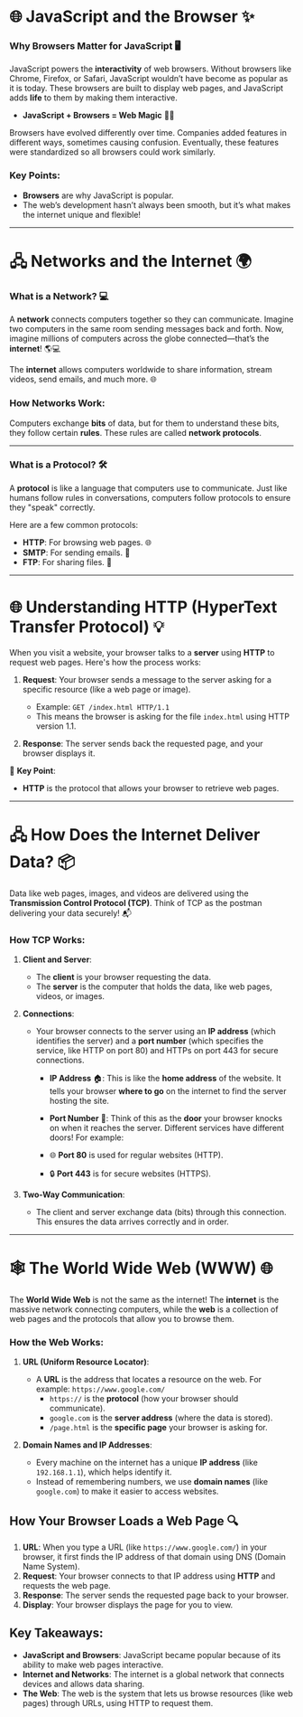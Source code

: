 # 🌐 **JavaScript and the Browser** ✨

### **Why Browsers Matter for JavaScript** 🖥️

JavaScript powers the **interactivity** of web browsers. Without browsers like Chrome, Firefox, or Safari, JavaScript wouldn’t have become as popular as it is today. These browsers are built to display web pages, and JavaScript adds **life** to them by making them interactive.

- **JavaScript + Browsers = Web Magic** 🎩✨
  
Browsers have evolved differently over time. Companies added features in different ways, sometimes causing confusion. Eventually, these features were standardized so all browsers could work similarly.

### **Key Points**:
- **Browsers** are why JavaScript is popular.
- The web’s development hasn’t always been smooth, but it’s what makes the internet unique and flexible!

---

# 🖧 **Networks and the Internet** 🌍

### **What is a Network?** 💻

A **network** connects computers together so they can communicate. Imagine two computers in the same room sending messages back and forth. Now, imagine millions of computers across the globe connected—that’s the **internet**! 🌎💻

The **internet** allows computers worldwide to share information, stream videos, send emails, and much more. 🌐

### **How Networks Work**:

Computers exchange **bits** of data, but for them to understand these bits, they follow certain **rules**. These rules are called **network protocols**.

---

### **What is a Protocol?** 🛠️

A **protocol** is like a language that computers use to communicate. Just like humans follow rules in conversations, computers follow protocols to ensure they "speak" correctly.

Here are a few common protocols:
- **HTTP**: For browsing web pages. 🌐
- **SMTP**: For sending emails. 📧
- **FTP**: For sharing files. 📁

---

# 🌐 **Understanding HTTP (HyperText Transfer Protocol)** 💡

When you visit a website, your browser talks to a **server** using **HTTP** to request web pages. Here's how the process works:

1. **Request**: Your browser sends a message to the server asking for a specific resource (like a web page or image).
   - Example: `GET /index.html HTTP/1.1`
   - This means the browser is asking for the file `index.html` using HTTP version 1.1.
   
2. **Response**: The server sends back the requested page, and your browser displays it.

📝 **Key Point**:
- **HTTP** is the protocol that allows your browser to retrieve web pages.

---

# 🖧 **How Does the Internet Deliver Data?** 📦

Data like web pages, images, and videos are delivered using the **Transmission Control Protocol (TCP)**. Think of TCP as the postman delivering your data securely! 📬

### **How TCP Works**:

1. **Client and Server**:
   - The **client** is your browser requesting the data.
   - The **server** is the computer that holds the data, like web pages, videos, or images.

2. **Connections**:
   - Your browser connects to the server using an **IP address** (which identifies the server) and a **port number** (which specifies the service, like HTTP on port 80) and HTTPs on port 443 for secure connections.
       - **IP Address** 🏠: This is like the **home address** of the website. It tells your browser **where to go** on the internet to find the server hosting the site.

       - **Port Number** 🚪: Think of this as the **door** your browser knocks on when it reaches the server. Different services have different doors! For example:
       - 🌐 **Port 80** is used for regular websites (HTTP).
       - 🔒 **Port 443** is for secure websites (HTTPS).
  
3. **Two-Way Communication**:
   - The client and server exchange data (bits) through this connection. This ensures the data arrives correctly and in order.

---

# 🕸️ **The World Wide Web (WWW)** 🌐

The **World Wide Web** is not the same as the internet! The **internet** is the massive network connecting computers, while the **web** is a collection of web pages and the protocols that allow you to browse them.

### **How the Web Works**:

1. **URL (Uniform Resource Locator)**:
   - A **URL** is the address that locates a resource on the web. For example: `https://www.google.com/`
     - `https://` is the **protocol** (how your browser should communicate).
     - `google.com` is the **server address** (where the data is stored).
     - `/page.html` is the **specific page** your browser is asking for.

2. **Domain Names and IP Addresses**:
   - Every machine on the internet has a unique **IP address** (like `192.168.1.1`), which helps identify it.
   - Instead of remembering numbers, we use **domain names** (like `google.com`) to make it easier to access websites.

## **How Your Browser Loads a Web Page** 🔍

1. **URL**: When you type a URL (like `https://www.google.com/`) in your browser, it first finds the IP address of that domain using DNS (Domain Name System).
2. **Request**: Your browser connects to that IP address using **HTTP** and requests the web page.
3. **Response**: The server sends the requested page back to your browser.
4. **Display**: Your browser displays the page for you to view.

## **Key Takeaways**:

- **JavaScript and Browsers**: JavaScript became popular because of its ability to make web pages interactive.
- **Internet and Networks**: The internet is a global network that connects devices and allows data sharing.
- **The Web**: The web is the system that lets us browse resources (like web pages) through URLs, using HTTP to request them.
